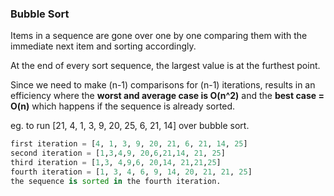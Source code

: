 ### Bubble Sort
Items in a sequence are  gone over one by one comparing them with the immediate next item and sorting accordingly.

At the end of every sort sequence, the largest value is at the furthest point.

Since we need to make (n-1) comparisons for (n-1) iterations, results in an efficiency where the 
**worst and average case is O(n^2)** and the 
**best case = O(n)** which happens if the sequence is already sorted.

eg. to run [21, 4, 1, 3, 9, 20, 25, 6, 21, 14] over bubble sort.

``` python
first iteration = [4, 1, 3, 9, 20, 21, 6, 21, 14, 25]
second iteration = [1,3,4,9, 20,6,21,14, 21, 25]
third iteration = [1,3, 4,9,6, 20,14, 21,21,25]
fourth iteration = [1, 3, 4, 6, 9, 14, 20, 21, 21, 25]
the sequence is sorted in the fourth iteration.
```
